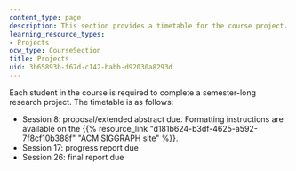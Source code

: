 ```yaml
---
content_type: page
description: This section provides a timetable for the course project.
learning_resource_types:
- Projects
ocw_type: CourseSection
title: Projects
uid: 3b65893b-f67d-c142-babb-d92030a8293d
---
```


Each student in the course is required to complete a semester-long research project. The timetable is as follows:

*   Session 8: proposal/extended abstract due. Formatting instructions are available on the {{% resource_link "d181b624-b3df-4625-a592-7f8cf10b388f" "ACM SIGGRAPH site" %}}.
*   Session 17: progress report due
*   Session 26: final report due